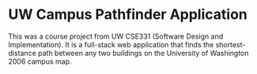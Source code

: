 # UW Campus Pathfinder Application

This was a course project from UW CSE331 (Software Design and Implementation).
It is a full-stack web application that finds the shortest-distance path between
any two buildings on the University of Washington 2006 campus map.
